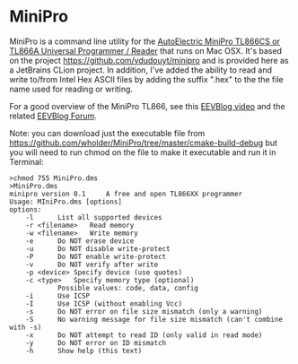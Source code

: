 # MiniPro
MiniPro is a command line utility for the [AutoElectric MiniPro TL866CS or TL866A Universal Programmer / Reader](http://www.autoelectric.cn/en/tl866_main.html) that runs on Mac OSX.  It's based on the project https://github.com/vdudouyt/minipro and is provided here as a JetBrains CLion project.  In addition, I've added the ability to read and write to/from Intel Hex ASCII files by adding the suffix ".hex" to the the file name used for reading or writing.

For a good overview of the MiniPro TL866, see this [EEVBlog video](https://www.youtube.com/watch?v=FLG03f_ua5g) and the related [EEVBlog Forum](https://www.youtube.com/redirect?q=http%3A%2F%2Fwww.eevblog.com%2Fforum%2Fblog%2Feevblog-411-minipro-tl866-universal-programmer-review%2F&redir_token=qVo5f3e0YeGbZyTw99Xut424r2l8MTUyMzA2MTk2NkAxNTIyOTc1NTY2&event=video_description&v=FLG03f_ua5g).

Note: you can download just the executable file from https://github.com/wholder/MiniPro/tree/master/cmake-build-debug but you will need to run chmod on the file to make it executable and run it in Terminal:

    >chmod 755 MiniPro.dms
    >MiniPro.dms
    minipro version 0.1     A free and open TL866XX programmer
    Usage: MIniPro.dms [options]
    options:
    	-l		List all supported devices
    	-r <filename>	Read memory
    	-w <filename>	Write memory
    	-e 		Do NOT erase device
    	-u 		Do NOT disable write-protect
    	-P 		Do NOT enable write-protect
    	-v		Do NOT verify after write
    	-p <device>	Specify device (use quotes)
    	-c <type>	Specify memory type (optional)
    			Possible values: code, data, config
    	-i		Use ICSP
    	-I		Use ICSP (without enabling Vcc)
    	-s		Do NOT error on file size mismatch (only a warning)
    	-S		No warning message for file size mismatch (can't combine with -s)
    	-x		Do NOT attempt to read ID (only valid in read mode)
    	-y		Do NOT error on ID mismatch
    	-h		Show help (this text)

